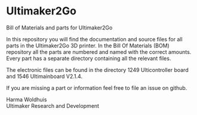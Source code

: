 # Ultimaker2Go

Bill of Materials and parts for Ultimaker2Go

In this repository you will find the documentation and source files for all parts in the Ultimaker2Go 3D printer. In the Bill Of Materials (BOM) repository all the parts are numbered and named with the correct amounts. Every part has a separate directory containing all the relevant files. 

The electronic files can be found in the directory 1249 Ulticontroller board and 1546 Ultimainboard V2.1.4.

If you are missing a part or information feel free to file an issue on github.

Harma Woldhuis <br>
Ultimaker Research and Development
